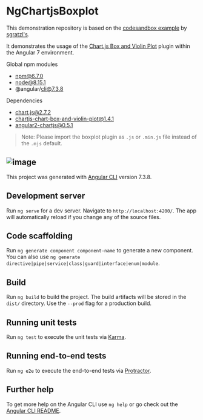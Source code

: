 # NgChartjsBoxplot

This demonstration repository is based on the [codesandbox example](https://codesandbox.io/s/9xpn7lxvp) by [sgratzl's](https://github.com/sgratzl).

It demonstrates the usage of the [Chart.js Box and Violin Plot](https://github.com/datavisyn/chartjs-chart-box-and-violin-plot) plugin within the Angular 7 environment.

Global npm modules
- npm@6.7.0
- node@8.15.1
- @angular/cli@7.3.8

Dependencies
- chart.js@2.7.2
- chartjs-chart-box-and-violin-plot@1.4.1
- angular2-chartjs@0.5.1

> Note: Please import the boxplot plugin as `.js` or `.min.js` file instead of the `.mjs` default.

![image](https://user-images.githubusercontent.com/5220584/55540115-8d8d4280-56c2-11e9-847f-afb303e557d2.png)
---

This project was generated with [Angular CLI](https://github.com/angular/angular-cli) version 7.3.8.

## Development server

Run `ng serve` for a dev server. Navigate to `http://localhost:4200/`. The app will automatically reload if you change any of the source files.

## Code scaffolding

Run `ng generate component component-name` to generate a new component. You can also use `ng generate directive|pipe|service|class|guard|interface|enum|module`.

## Build

Run `ng build` to build the project. The build artifacts will be stored in the `dist/` directory. Use the `--prod` flag for a production build.

## Running unit tests

Run `ng test` to execute the unit tests via [Karma](https://karma-runner.github.io).

## Running end-to-end tests

Run `ng e2e` to execute the end-to-end tests via [Protractor](http://www.protractortest.org/).

## Further help

To get more help on the Angular CLI use `ng help` or go check out the [Angular CLI README](https://github.com/angular/angular-cli/blob/master/README.md).
